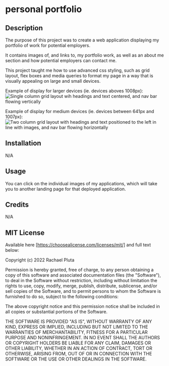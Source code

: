 # personal portfolio

## Description

The purpose of this project was to create a web application displaying my portfolio of work for potential employers.

It contains images of, and links to, my portfolio work, as well as an about me section and how potential employers can contact me.

This project taught me how to use advanced css styling, such as grid layout, flex boxes and media queries to format my page in a way that is visually appealing on large and small devices.

Example of display for larger devices (ie. devices aboves 1008px):
![Single column grid layout wih headings and text centered, and nav bar flowing vertically]()

Example of display for medium devices (ie. devices between 641px and 1007px):
![Two column grid layout with headings and text positioned to the left in line with images, and nav bar flowing horizontally]()

## Installation
N/A

## Usage
You can click on the individual images of my applications, which will take you to another landing page for that deployed application.

## Credits
N/A

## MIT License

Available here [https://choosealicense.com/licenses/mit/] and full text below:

Copyright (c) 2022 Rachael Pluta

Permission is hereby granted, free of charge, to any person obtaining a copy
of this software and associated documentation files (the "Software"), to deal
in the Software without restriction, including without limitation the rights
to use, copy, modify, merge, publish, distribute, sublicense, and/or sell
copies of the Software, and to permit persons to whom the Software is
furnished to do so, subject to the following conditions:

The above copyright notice and this permission notice shall be included in all
copies or substantial portions of the Software.

THE SOFTWARE IS PROVIDED "AS IS", WITHOUT WARRANTY OF ANY KIND, EXPRESS OR
IMPLIED, INCLUDING BUT NOT LIMITED TO THE WARRANTIES OF MERCHANTABILITY,
FITNESS FOR A PARTICULAR PURPOSE AND NONINFRINGEMENT. IN NO EVENT SHALL THE
AUTHORS OR COPYRIGHT HOLDERS BE LIABLE FOR ANY CLAIM, DAMAGES OR OTHER
LIABILITY, WHETHER IN AN ACTION OF CONTRACT, TORT OR OTHERWISE, ARISING FROM,
OUT OF OR IN CONNECTION WITH THE SOFTWARE OR THE USE OR OTHER DEALINGS IN THE
SOFTWARE.

